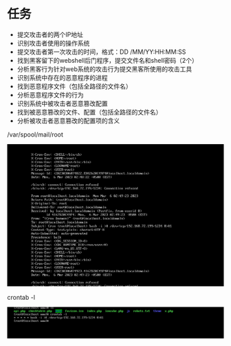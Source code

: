 # 任务

- 提交攻击者的两个IP地址
- 识别攻击者使用的操作系统
- 提交攻击者第一次攻击的时间，格式：DD /MM/YY:HH:MM:SS
- 找到黑客留下的webshell后门程序，提交文件名和shell密码（2个）
- 分析黑客行为针对web系统的攻击行为提交黑客所使用的攻击工具
- 识别系统中存在的恶意程序的进程
- 找到恶意程序文件（包括全路径的文件名）
- 分析恶意程序文件的行为
- 识别系统中被攻击者恶意篡改配置
- 找到被恶意篡改的文件、配置（包括全路径的文件名）
- 分析被攻击者恶意篡改的配置项的含义


/var/spool/mail/root

![](attachments/Pasted%20image%2020230306155622.png)

crontab -l 

![](attachments/Pasted%20image%2020230306160032.png)
